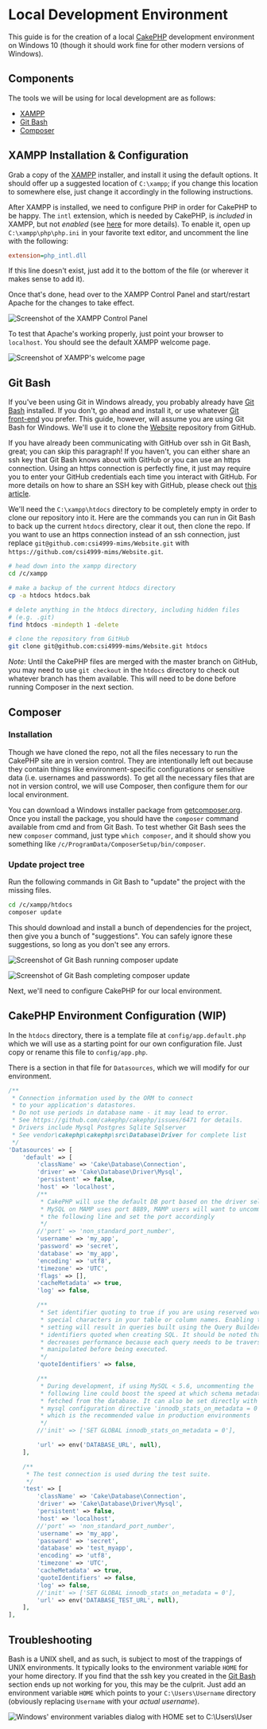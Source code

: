 # Local Development Environment #

This guide is for the creation of a local
[CakePHP](https://cakephp.org/) development environment on Windows 10
(though it should work fine for other modern versions of Windows).

## Components ##

The tools we will be using for local development are as follows:

- [XAMPP](https://www.apachefriends.org)
- [Git Bash](https://git-scm.com/download/win)
- [Composer](https://getcomposer.org/)

## XAMPP Installation & Configuration ##

Grab a copy of the [XAMPP](https://www.apachefriends.org) installer,
and install it using the default options.  It should offer up a
suggested location of `C:\xampp`; if you change this location to
somewhere else, just change it accordingly in the following
instructions.

After XAMPP is installed, we need to configure PHP in order for
CakePHP to be happy.  The `intl` extension, which is needed by
CakePHP, is _included_ in XAMPP, but not _enabled_ (see
[here](https://book.cakephp.org/3.0/en/installation.html) for more
details).  To enable it, open up `C:\xampp\php\php.ini` in your
favorite text editor, and uncomment the line with the following:

```ini
extension=php_intl.dll
```

If this line doesn't exist, just add it to the bottom of the file (or
wherever it makes sense to add it).

Once that's done, head over to the XAMPP Control Panel and
start/restart Apache for the changes to take effect.

![Screenshot of the XAMPP Control
Panel](media/xampp-control-panel.png)

To test that Apache's working properly, just point your browser to
`localhost`.  You should see the default XAMPP welcome page.

![Screenshot of XAMPP's welcome page](media/xampp-welcome-page.png)

## Git Bash ##

If you've been using Git in Windows already, you probably already have
[Git Bash](https://git-scm.com/download/win) installed.  If you don't,
go ahead and install it, or use whatever [Git
front-end](https://git-scm.com/download/gui/windows) you prefer.  This
guide, however, will assume you are using Git Bash for Windows.  We'll
use it to clone the [Website](https://github.com/csi4999-mims/Website)
repository from GitHub.

If you have already been communicating with GitHub over ssh in Git
Bash, great; you can skip this paragraph!  If you haven't, you can
either share an ssh key that Git Bash knows about with GitHub or you
can use an https connection.  Using an https connection is perfectly
fine, it just may require you to enter your GitHub credentials each
time you interact with GitHub.  For more details on how to share an
SSH key with GitHub, please check out [this
article](https://help.github.com/articles/connecting-to-github-with-ssh/).

<!-- We may need to create a tutorial on how to create an ssh key in
Git Bash and share it with GitHub.  For the time being, though, I'll
just point them to some other resources. -->

We'll need the `C:\xampp\htdocs` directory to be completely empty in
order to clone our repository into it.  Here are the commands you can
run in Git Bash to back up the current `htdocs` directory, clear it
out, then clone the repo.  If you want to use an https connection
instead of an ssh connection, just replace
`git@github.com:csi4999-mims/Website.git` with
`https://github.com/csi4999-mims/Website.git`.

```bash
# head down into the xampp directory
cd /c/xampp

# make a backup of the current htdocs directory
cp -a htdocs htdocs.bak

# delete anything in the htdocs directory, including hidden files
# (e.g. .git)
find htdocs -mindepth 1 -delete

# clone the repository from GitHub
git clone git@github.com:csi4999-mims/Website.git htdocs
```

_Note_: Until the CakePHP files are merged with the master branch on
GitHub, you may need to use `git checkout` in the `htdocs` directory
to check out whatever branch has them available.  This will need to be
done before running Composer in the next section.

## Composer ##

### Installation ###

Though we have cloned the repo, not all the files necessary to run the
CakePHP site are in version control.  They are intentionally left out
because they contain things like environment-specific configurations
or sensitive data (i.e. usernames and passwords).  To get all the
necessary files that are not in version control, we will use Composer,
then configure them for our local environment.

You can download a Windows installer package from
[getcomposer.org](https://getcomposer.org/Composer-Setup.exe).  Once
you install the package, you should have the `composer` command
available from cmd and from Git Bash.  To test whether Git Bash sees
the new `composer` command, just type `which composer`, and it should
show you something like `/c/ProgramData/ComposerSetup/bin/composer`.

### Update project tree ###

Run the following commands in Git Bash to "update" the project with
the missing files.

```bash
cd /c/xampp/htdocs
composer update
```

This should download and install a bunch of dependencies for the
project, then give you a bunch of "suggestions".  You can safely
ignore these suggestions, so long as you don't see any errors.

![Screenshot of Git Bash running composer
update](media/composer-update-1.png)

![Screenshot of Git Bash completing composer
update](media/composer-update-2.png)

Next, we'll need to configure CakePHP for our local environment.

## CakePHP Environment Configuration (WIP) ##

In the `htdocs` directory, there is a template file at
`config/app.default.php` which we will use as a starting point for our
own configuration file.  Just copy or rename this file to
`config/app.php`.

There is a section in that file for `Datasources`, which we will
modify for our environment.

```php
/**
 * Connection information used by the ORM to connect
 * to your application's datastores.
 * Do not use periods in database name - it may lead to error.
 * See https://github.com/cakephp/cakephp/issues/6471 for details.
 * Drivers include Mysql Postgres Sqlite Sqlserver
 * See vendor\cakephp\cakephp\src\Database\Driver for complete list
 */
'Datasources' => [
    'default' => [
        'className' => 'Cake\Database\Connection',
        'driver' => 'Cake\Database\Driver\Mysql',
        'persistent' => false,
        'host' => 'localhost',
        /**
         * CakePHP will use the default DB port based on the driver selected
         * MySQL on MAMP uses port 8889, MAMP users will want to uncomment
         * the following line and set the port accordingly
         */
        //'port' => 'non_standard_port_number',
        'username' => 'my_app',
        'password' => 'secret',
        'database' => 'my_app',
        'encoding' => 'utf8',
        'timezone' => 'UTC',
        'flags' => [],
        'cacheMetadata' => true,
        'log' => false,

        /**
         * Set identifier quoting to true if you are using reserved words or
         * special characters in your table or column names. Enabling this
         * setting will result in queries built using the Query Builder having
         * identifiers quoted when creating SQL. It should be noted that this
         * decreases performance because each query needs to be traversed and
         * manipulated before being executed.
         */
        'quoteIdentifiers' => false,

        /**
         * During development, if using MySQL < 5.6, uncommenting the
         * following line could boost the speed at which schema metadata is
         * fetched from the database. It can also be set directly with the
         * mysql configuration directive 'innodb_stats_on_metadata = 0'
         * which is the recommended value in production environments
         */
        //'init' => ['SET GLOBAL innodb_stats_on_metadata = 0'],

        'url' => env('DATABASE_URL', null),
    ],

    /**
     * The test connection is used during the test suite.
     */
    'test' => [
        'className' => 'Cake\Database\Connection',
        'driver' => 'Cake\Database\Driver\Mysql',
        'persistent' => false,
        'host' => 'localhost',
        //'port' => 'non_standard_port_number',
        'username' => 'my_app',
        'password' => 'secret',
        'database' => 'test_myapp',
        'encoding' => 'utf8',
        'timezone' => 'UTC',
        'cacheMetadata' => true,
        'quoteIdentifiers' => false,
        'log' => false,
        //'init' => ['SET GLOBAL innodb_stats_on_metadata = 0'],
        'url' => env('DATABASE_TEST_URL', null),
    ],
],
```

## Troubleshooting ##

Bash is a UNIX shell, and as such, is subject to most of the trappings
of UNIX environments.  It typically looks to the environment variable
`HOME` for your home directory.  If you find that the ssh key you
created in the [Git Bash](#git-bash) section ends up not working for
you, this may be the culprit.  Just add an environment variable `HOME`
which points to your `C:\Users\Username` directory (obviously
replacing `Username` with your _actual username_).

![Windows' environment variables dialog with HOME set to
C:\Users\User](media/home-environment-variable.png)
